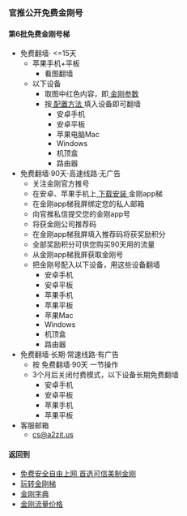 ### 官推公开免费金刚号
#### 第6批免费金刚号梯
- 免费翻墙· <=15天
    - 苹果手机+平板
        - 看图翻墙
    - 以下设备
      - 取图中红色内容，即[ 金刚参数 ](https://github.com/a2zitpro/web/blob/master/LadderFree/kkDictionary/KKIDsParameters0.md)
      - 按[ 配置方法 ](https://CUTT.LY/7YjP3T7)填入设备即可翻墙
         - 安卓手机
         - 安卓平板
         - 苹果电脑Mac
         - Windows
         - 机顶盒
         - 路由器
- 免费翻墙·90天·高速线路·无广告
    - 关注金刚官方推号
    - 在安卓、苹果手机上[ 下载安装 ](https://CUTT.LY/xxqCMtF)金刚app梯
    - 在金刚app梯我屏绑定您的私人邮箱
    - 向官推私信提交您的金刚app号
    - 将获金刚公司推荐码
    - 在金刚app梯我屏填入推荐码将获奖励积分
    - 全部奖励积分可供您购买90天用的流量
    - 从金刚app梯我屏获取金刚号
    - 把金刚号配入以下设备，用这些设备翻墙
      - 安卓手机
      - 安卓平板
      - 苹果手机
      - 苹果平板
      - 苹果Mac
      - Windows
      - 机顶盒
      - 路由器
- 免费翻墙·长期·常速线路·有广告
    - 按 免费翻墙·90天 一节操作
    - 3个月后关闭付费模式，以下设备长期免费翻墙
      - 安卓手机
      - 安卓平板
      - 苹果手机
      - 苹果平板
- 客服邮箱
    - cs@a2zit.us


#### 返回到
- [免费安全自由上网 首选可信美制金刚](https://github.com/a2zitpro/web/blob/master/%E5%BE%80%E5%90%8E%E7%BF%BB.md)
- [玩转金刚梯](https://github.com/a2zitpro/web/blob/master/LadderFree/A.md)
- [金刚字典](https://github.com/a2zitpro/web/blob/master/LadderFree/kkDictionary/KKDictionary.md)
- [金刚流量价格](https://github.com/a2zitpro/web/blob/master/LadderFree/kkDictionary/Price/KKDTPrice.md)

